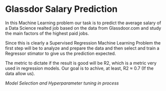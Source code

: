 # Glassdor Salary Prediction

In this Machine Learning problem our task is to predict the average salary of a Data Science realted job based on the data from Glassdoor.com and study the main factors of the highest paid jobs.

Since this is clearly a Supervised Regression Machine Learning Problem the first step will be to analyze and prepare the data and then select and train a Regressor stimator to give us the prediction expected.

The metric to dictate if the result is good will be R2, which is a metric very used in regression models. Our goal is to achive, at least, R2 ≈ 0.7  (If the data allow us).

 _Model Selection and Hyperparameter tuning in process_
